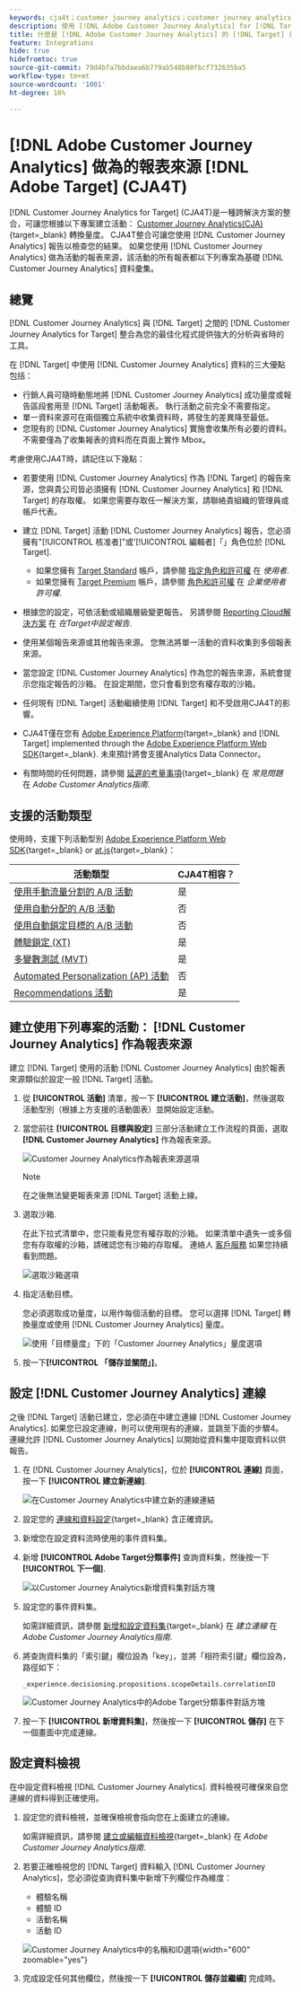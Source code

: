 ```yaml
---
keywords: cja4t；customer journey analytics；customer journey analytics for target；customer journey analytics報告來源；customer journey analytics作為target的報告來源
description: 使用 [!DNL Adobe Customer Journey Analytics] for [!DNL Target] (A4T) 可根據 [!DNL Customer Journey Analytics] 轉換量度和受眾區段建立活動，並使用 [!DNL Customer Journey Analytics] 報表來檢查結果。
title: 什麼是 [!DNL Adobe Customer Journey Analytics] 的 [!DNL Target] (CJA4T)？
feature: Integrations
hide: true
hidefromtoc: true
source-git-commit: 79d4bfa7bbdaea6b779ab548b80fbcf732635ba5
workflow-type: tm+mt
source-wordcount: '1001'
ht-degree: 16%

---
```


# [!DNL Adobe Customer Journey Analytics] 做為的報表來源 [!DNL Adobe Target] (CJA4T)

[!DNL Customer Journey Analytics for Target] (CJA4T)是一種跨解決方案的整合，可讓您根據以下專案建立活動： [Customer Journey Analytics(CJA)](https://experienceleague.adobe.com/docs/customer-journey-analytics.html){target=_blank} 轉換量度。 CJA4T整合可讓您使用 [!DNL Customer Journey Analytics] 報告以檢查您的結果。 如果您使用 [!DNL Customer Journey Analytics] 做為活動的報表來源，該活動的所有報表都以下列專案為基礎 [!DNL Customer Journey Analytics] 資料彙集。

## 總覽

[!DNL Customer Journey Analytics] 與 [!DNL Target] 之間的 [!DNL Customer Journey Analytics for Target] 整合為您的最佳化程式提供強大的分析與省時的工具。

在 [!DNL Target] 中使用 [!DNL Customer Journey Analytics] 資料的三大優點包括：

* 行銷人員可隨時動態地將 [!DNL Customer Journey Analytics] 成功量度或報告區段套用至 [!DNL Target] 活動報表。 執行活動之前完全不需要指定。
* 單一資料來源可在兩個獨立系統中收集資料時，將發生的差異降至最低。
* 您現有的 [!DNL Customer Journey Analytics] 實施會收集所有必要的資料。 不需要僅為了收集報表的資料而在頁面上實作 Mbox。

考慮使用CJA4T時，請記住以下幾點：

* 若要使用 [!DNL Customer Journey Analytics] 作為 [!DNL Target] 的報告來源，您與貴公司皆必須擁有 [!DNL Customer Journey Analytics] 和 [!DNL Target] 的存取權。 如果您需要存取任一解決方案，請聯絡貴組織的管理員或帳戶代表。
* 建立 [!DNL Target] 活動 [!DNL Customer Journey Analytics] 報告，您必須擁有&quot;[!UICONTROL 核准者]&quot;或&#39;[!UICONTROL 編輯者]「」角色位於 [!DNL Target].
   * 如果您擁有 [Target Standard](/help/main/c-intro/intro.md#section_ACD5EFF17AAB4E979CBEFA0145CCD905) 帳戶，請參閱 [指定角色和許可權](/help/main/administrating-target/c-user-management/c-user-management/user-management.md#roles-permissions) 在 *使用者*.
   * 如果您擁有 [Target Premium](/help/main/c-intro/intro.md#premium) 帳戶，請參閱 [角色和許可權](/help/main/administrating-target/c-user-management/property-channel/property-channel.md#roles-permissions) 在 *企業使用者許可權*.

* 根據您的設定，可依活動或組織層級變更報告。 另請參閱 [Reporting Cloud解決方案](/help/main/administrating-target/reporting.md#solution) 在 *在Target中設定報告*.
* 使用某個報告來源或其他報告來源。 您無法將單一活動的資料收集到多個報表來源。
* 當您設定 [!DNL Customer Journey Analytics] 作為您的報告來源，系統會提示您指定報告的沙箱。 在設定期間，您只會看到您有權存取的沙箱。
* 任何現有 [!DNL Target] 活動繼續使用 [!DNL Target] 和不受啟用CJA4T的影響。
* CJA4T僅在您有 [Adobe Experience Platform](https://experienceleague.adobe.com/docs/experience-platform.html){target=_blank} and [!DNL Target] implemented through the [Adobe Experience Platform Web SDK](https://experienceleague.adobe.com/docs/target-dev/developer/client-side/aep-web-sdk.html){target=_blank}. 未來預計將會支援Analytics Data Connector。
* 有關時間的任何問題，請參閱 [延遲的考量事項](https://experienceleague.adobe.com/docs/analytics-platform/using/cja-overview/cja-faq.html?lang=en#latency){target=_blank} 在 *常見問題* 在 *Adobe Customer Analytics指南*.

## 支援的活動類型

使用時，支援下列活動型別 [Adobe Experience Platform Web SDK](https://experienceleague.adobe.com/docs/target-dev/developer/client-side/aep-web-sdk.html){target=_blank} or [at.js](https://experienceleague.adobe.com/docs/target-dev/developer/client-side/at-js-implementation/overview.html){target=_blank}：

| 活動類型 | CJA4T相容？ |
|--- |--- |
| [使用手動流量分割的 A/B 活動](/help/main/c-activities/t-test-ab/test-ab.md) | 是 |
| [使用自動分配的 A/B 活動](/help/main/c-activities/automated-traffic-allocation/automated-traffic-allocation.md) | 否 |
| [使用自動鎖定目標的 A/B 活動](/help/main/c-activities/auto-target/auto-target-to-optimize.md) | 否 |
| [體驗鎖定 (XT)](/help/main/c-activities/t-experience-target/experience-target.md) | 是 |
| [多變數測試 (MVT)](/help/main/c-activities/c-multivariate-testing/multivariate-testing.md) | 是 |
| [Automated Personalization (AP) 活動](/help/main/c-activities/t-automated-personalization/automated-personalization.md) | 否 |
| [Recommendations 活動](/help/main/c-recommendations/recommendations.md) | 是 |

## 建立使用下列專案的活動： [!DNL Customer Journey Analytics] 作為報表來源

建立 [!DNL Target] 使用的活動 [!DNL Customer Journey Analytics] 由於報表來源類似於設定一般 [!DNL Target] 活動。

1. 從 **[!UICONTROL 活動]** 清單，按一下 **[!UICONTROL 建立活動]**，然後選取活動型別（根據上方支援的活動圖表）並開始設定活動。
1. 當您前往 **[!UICONTROL 目標與設定]** 三部分活動建立工作流程的頁面，選取 **[!DNL Customer Journey Analytics]** 作為報表來源。

   ![Customer Journey Analytics作為報表來源選項](/help/main/c-integrating-target-with-mac/cja4t/assets/cja-as-reporting-source.png)

   >[!NOTE]
   >
   >在之後無法變更報表來源 [!DNL Target] 活動上線。

1. 選取沙箱.

   在此下拉式清單中，您只能看見您有權存取的沙箱。 如果清單中遺失一或多個您有存取權的沙箱，請確認您有沙箱的存取權。 連絡人 [客戶服務](/help/main/cmp-resources-and-contact-information.md#reference_ACA3391A00EF467B87930A450050077C) 如果您持續看到問題。

   ![選取沙箱選項](/help/main/c-integrating-target-with-mac/cja4t/assets/sandbox.png)

1. 指定活動目標。

   您必須選取成功量度，以用作每個活動的目標。 您可以選擇 [!DNL Target] 轉換量度或使用 [!DNL Customer Journey Analytics] 量度。

   ![使用「目標量度」下的「Customer Journey Analytics」量度選項](/help/main/c-integrating-target-with-mac/cja4t/assets/goal-metric.png)

1. 按一下&#x200B;**[!UICONTROL 「儲存並關閉」]**。

## 設定 [!DNL Customer Journey Analytics] 連線

之後 [!DNL Target] 活動已建立，您必須在中建立連線 [!DNL Customer Journey Analytics]. 如果您已設定連線，則可以使用現有的連線，並跳至下面的步驟4。 連線允許 [!DNL Customer Journey Analytics] 以開始從資料集中提取資料以供報告。

1. 在 [!DNL Customer Journey Analytics]，位於 **[!UICONTROL 連線]** 頁面，按一下 **[!UICONTROL 建立新連線]**.

   ![在Customer Journey Analytics中建立新的連線連結](/help/main/c-integrating-target-with-mac/cja4t/assets/create-connection.png)

1. 設定您的 [連線和資料設定](https://experienceleague.adobe.com/docs/analytics-platform/using/cja-connections/overview.html){target=_blank} 含正確資訊。
1. 新增您在設定資料流時使用的事件資料集。
1. 新增 **[!UICONTROL Adobe Target分類事件]** 查詢資料集，然後按一下 **[!UICONTROL 下一個]**.

   ![以Customer Journey Analytics新增資料集對話方塊](/help/main/c-integrating-target-with-mac/cja4t/assets/add-datasets.png)

1. 設定您的事件資料集。

   如需詳細資訊，請參閱 [新增和設定資料集](https://experienceleague.adobe.com/docs/analytics-platform/using/cja-connections/create-connection.html?lang=en#add-dataset){target=_blank} 在 *建立連線* 在 *Adobe Customer Journey Analytics指南*.

1. 將查詢資料集的「索引鍵」欄位設為「key」，並將「相符索引鍵」欄位設為，路徑如下：

   ```
   _experience.decisioning.propositions.scopeDetails.correlationID
   ```

   ![Customer Journey Analytics中的Adobe Target分類事件對話方塊](/help/main/c-integrating-target-with-mac/cja4t/assets/classifications-events.png)

1. 按一下 **[!UICONTROL 新增資料集]**，然後按一下 **[!UICONTROL 儲存]** 在下一個畫面中完成連線。

## 設定資料檢視

在中設定資料檢視 [!DNL Customer Journey Analytics]. 資料檢視可確保來自您連線的資料得到正確使用。

1. 設定您的資料檢視，並確保檢視會指向您在上面建立的連線。

   如需詳細資訊，請參閱 [建立或編輯資料檢視](https://experienceleague.adobe.com/docs/analytics-platform/using/cja-dataviews/create-dataview.html){target=_blank} 在 *Adobe Customer Journey Analytics指南*.

1. 若要正確檢視您的 [!DNL Target] 資料輸入 [!DNL Customer Journey Analytics]，您必須從查詢資料集中新增下列欄位作為維度：

   * 體驗名稱
   * 體驗 ID
   * 活動名稱
   * 活動 ID

   ![Customer Journey Analytics中的名稱和ID選項](/help/main/c-integrating-target-with-mac/cja4t/assets/names-and-ids.png){width="600" zoomable="yes"}

1. 完成設定任何其他欄位，然後按一下 **[!UICONTROL 儲存並繼續]** 完成時。
